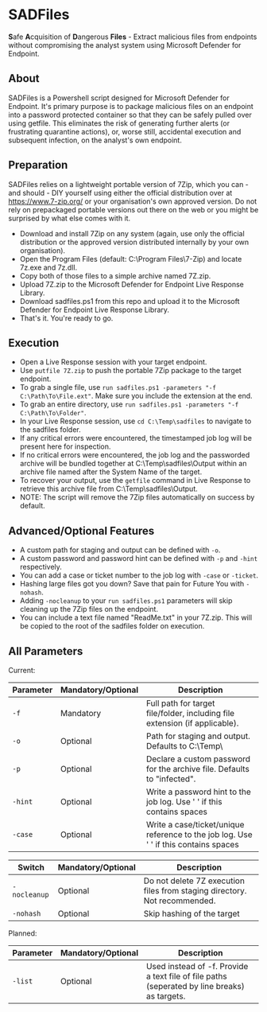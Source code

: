 # SADFiles
**S**afe **A**cquisition of **D**angerous **Files** - Extract malicious files from endpoints without compromising the analyst system using Microsoft Defender for Endpoint.

## About
SADFiles is a Powershell script designed for Microsoft Defender for Endpoint. It's primary purpose is to package malicious files on an endpoint into a password protected container so that they can be safely pulled over using getfile. This eliminates the risk of generating further alerts (or frustrating quarantine actions), or, worse still, accidental execution and subsequent infection, on the analyst's own endpoint.

## Preparation
SADFiles relies on a lightweight portable version of 7Zip, which you can - and should - DIY yourself using either the official distribution over at https://www.7-zip.org/ or your organisation's own approved version. Do not rely on prepackaged portable versions out there on the web or you might be surprised by what else comes with it. 

* Download and install 7Zip on any system (again, use only the official distribution or the approved version distributed internally by your own organisation).
* Open the Program Files (default: C:\Program Files\7-Zip) and locate 7z.exe and 7z.dll.
* Copy both of those files to a simple archive named 7Z.zip.
* Upload 7Z.zip to the Microsoft Defender for Endpoint Live Response Library.
* Download sadfiles.ps1 from this repo and upload it to the Microsoft Defender for Endpoint Live Response Library.
* That's it. You're ready to go.

## Execution
* Open a Live Response session with your target endpoint.
* Use `putfile 7Z.zip` to push the portable 7Zip package to the target endpoint.
* To grab a single file, use `run sadfiles.ps1 -parameters "-f C:\Path\To\File.ext"`. Make sure you include the extension at the end.
* To grab an entire directory, use `run sadfiles.ps1 -parameters "-f C:\Path\To\Folder"`.
* In your Live Response session, use `cd C:\Temp\sadfiles` to navigate to the sadfiles folder.
* If any critical errors were encountered, the timestamped job log will be present here for inspection.
* If no critical errors were encountered, the job log and the passworded archive will be bundled together at C:\Temp\sadfiles\Output within an archive file named after the System Name of the target.
* To recover your output, use the `getfile` command in Live Response to retrieve this archive file from C:\Temp\sadfiles\Output.
* NOTE: The script will remove the 7Zip files automatically on success by default.

## Advanced/Optional Features
* A custom path for staging and output can be defined with `-o`.
* A custom password and password hint can be defined with `-p` and `-hint` respectively.
* You can add a case or ticket number to the job log with `-case` or `-ticket`.
* Hashing large files got you down? Save that pain for Future You with `-nohash`.
* Adding `-nocleanup` to your `run sadfiles.ps1` parameters will skip cleaning up the 7Zip files on the endpoint.
* You can include a text file named "ReadMe.txt" in your 7Z.zip. This will be copied to the root of the sadfiles folder on execution.

## All Parameters

Current:

| Parameter | Mandatory/Optional | Description |
| --- | --- | --- |
| `-f` | Mandatory | Full path for target file/folder, including file extension (if applicable). |
| `-o` | Optional | Path for staging and output. Defaults to C:\Temp\ |
| `-p` | Optional | Declare a custom password for the archive file. Defaults to "infected". |
| `-hint` | Optional | Write a password hint to the job log. Use ' ' if this contains spaces|
| `-case` | Optional | Write a case/ticket/unique reference to the job log. Use ' ' if this contains spaces|

| Switch | Mandatory/Optional | Description |
| --- | --- | --- |
| `-nocleanup` | Optional | Do not delete 7Z execution files from staging directory. Not recommended. |
| `-nohash` | Optional | Skip hashing of the target |

Planned:

| Parameter | Mandatory/Optional | Description |
| --- | --- | --- |
| `-list` | Optional | Used instead of -f. Provide a text file of file paths (seperated by line breaks) as targets. |
